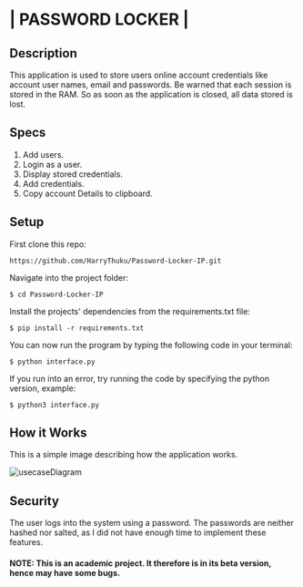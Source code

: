 #    | PASSWORD LOCKER |


## Description
This application is used to store users online account credentials like account user names, email and passwords. Be warned that each session is stored in the RAM. So as soon as the application is closed, all data stored is lost.

## Specs
1. Add users.
2. Login as a user.
3. Display stored credentials.
4. Add credentials.
5. Copy account Details to clipboard.

## Setup

First clone this repo:

```
https://github.com/HarryThuku/Password-Locker-IP.git
```

Navigate into the project folder:

```
$ cd Password-Locker-IP
```

Install the projects' dependencies from the requirements.txt file:

```
$ pip install -r requirements.txt
```

You can now run the program by typing the following code in your terminal:

```
$ python interface.py
```
If you run into an error, try running the code by specifying the python version, example:
```
$ python3 interface.py
```

## How it Works

This is a simple image describing how the application works.

![usecaseDiagram](https://user-images.githubusercontent.com/40566766/55885094-59ca8500-5bba-11e9-8ea0-54fdb22a74f4.jpg)


## Security
The user logs into the system using a password. The passwords are neither hashed nor salted, as I did not have enough time to implement these features.

#### NOTE: This is an academic project. It therefore is in its beta version, hence may have some bugs.
